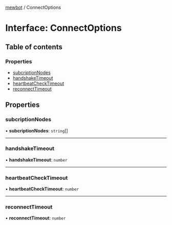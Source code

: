 [mewbot](../README.md) / ConnectOptions

# Interface: ConnectOptions

## Table of contents

### Properties

- [subcriptionNodes](ConnectOptions.md#subcriptionnodes)
- [handshakeTimeout](ConnectOptions.md#handshaketimeout)
- [heartbeatCheckTimeout](ConnectOptions.md#heartbeatchecktimeout)
- [reconnectTimeout](ConnectOptions.md#reconnecttimeout)

## Properties

### subcriptionNodes

• **subcriptionNodes**: `string`[]

___

### handshakeTimeout

• **handshakeTimeout**: `number`

___

### heartbeatCheckTimeout

• **heartbeatCheckTimeout**: `number`

___

### reconnectTimeout

• **reconnectTimeout**: `number`

